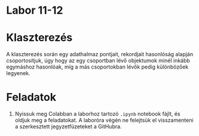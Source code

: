 # Labor 11-12

# Klaszterezés
A klaszterezés során egy adathalmaz pontjait, rekordjait hasonlóság alapján csoportosítjuk, úgy hogy az egy csoportban lévő objektumok minél inkább egymáshoz hasonlóak, míg a más csoportokban lévők pedig különbözőek legyenek.

# Feladatok
1. Nyissuk meg Colabban a laborhoz tartozó ```.ipynb``` notebook fájlt, és oldjuk meg a feladatokat. A laboróra végén ne felejtsük el visszamenteni a szerkesztett jegyzetfüzeteket a GitHubra. 
